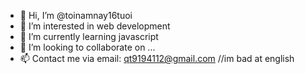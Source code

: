 - 👋 Hi, I’m @toinamnay16tuoi
- 👀 I’m interested in web development
- 🌱 I’m currently learning javascript
- 💞️ I’m looking to collaborate on ...
- 📫 Contact me via email: qt9194112@gmail.com
//im bad at english
